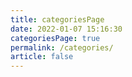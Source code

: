 ```yaml
---
title: categoriesPage
date: 2022-01-07 15:16:30
categoriesPage: true
permalink: /categories/
article: false
---
```

